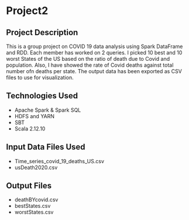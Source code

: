 # Project2
## Project Description
This is a group project on COVID 19 data analysis using Spark DataFrame and RDD. Each member has worked on 2 queries. I picked 10 best and 10 worst States of the US 
based on the ratio of death due to Covid and population. Also, I have showed the rate of Covid deaths against total number ofn deaths per state. The output data has
been exported as CSV files to use for visualization.
## Technologies Used
- Apache Spark & Spark SQL
- HDFS and YARN
- SBT
- Scala 2.12.10
## Input Data Files Used
- Time_series_covid_19_deaths_US.csv
- usDeath2020.csv
## Output Files
- deathBYcovid.csv
- bestStates.csv
- worstStates.csv
